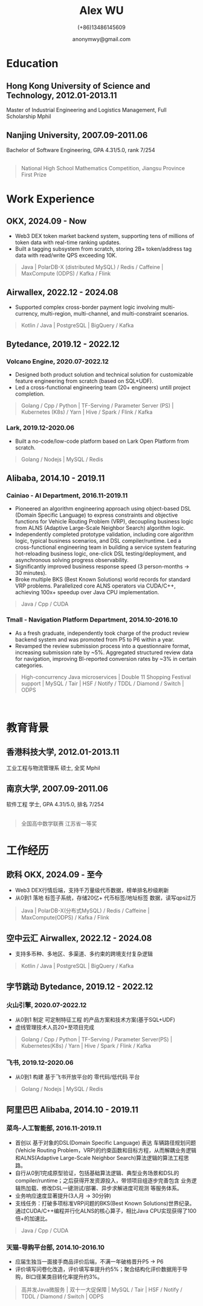 <h1 align="center">Alex WU</h1>

<p align="center">(+86)13486145609</p>

<p align="center">anonymwy@gmail.com</p>

# Education
## Hong Kong University of Science and Technology, 2012.01-2013.11
Master of Industrial Engineering and Logistics Management, Full Scholarship Mphil
## Nanjing University, 2007.09-2011.06
Bachelor of Software Engineering, GPA 4.31/5.0, rank 7/254
<br><br>
> National High School Mathematics Competition, Jiangsu Province First Prize

# Work Experience
## OKX, 2024.09 - Now
- Web3 DEX token market backend system, supporting tens of millions of token data with real-time ranking updates.
- Built a tagging subsystem from scratch, storing 2B+ token/address tag data with read/write QPS exceeding 10K.
> Java | PolarDB-X (distributed MySQL) / Redis / Caffeine | MaxCompute (ODPS) / Kafka / Flink

## Airwallex, 2022.12 - 2024.08
- Supported complex cross-border payment logic involving multi-currency, multi-region, multi-channel, and multi-constraint scenarios.
> Kotlin / Java | PostgreSQL | BigQuery / Kafka

## Bytedance, 2019.12 - 2022.12
### Volcano Engine, 2020.07-2022.12
- Designed both product solution and technical solution for customizable feature engineering from scratch (based on SQL+UDF).
- Led a cross-functional engineering team (20+ engineers) untill project completion.
> Golang / Cpp / Python | TF-Serving / Parameter Server (PS) | Kubernetes (K8s) / Yarn | Hive / Spark / Flink / Kafka

### Lark, 2019.12-2020.06
- Built a no-code/low-code platform based on Lark Open Platform from scratch.
> Golang / Nodejs | MySQL / Redis

## Alibaba, 2014.10 - 2019.11
### Cainiao - AI Department, 2016.11-2019.11
- Pioneered an algorithm engineering approach using object-based DSL (Domain Specific Language) to express constraints and objective functions for Vehicle Routing Problem (VRP), decoupling business logic from ALNS (Adaptive Large-Scale Neighbor Search) algorithm logic.
- Independently completed prototype validation, including core algorithm logic, typical business scenarios, and DSL compiler/runtime. Led a cross-functional engineering team in building a service system featuring hot-reloading business logic, one-click DSL testing/deployment, and asynchronous solving progress observability.
- Significantly improved business response speed (3 person-months → 30 minutes).
- Broke multiple BKS (Best Known Solutions) world records for standard VRP problems. Parallelized core ALNS operators via CUDA/C++, achieving 100x+ speedup over Java CPU implementation.
> Java / Cpp / CUDA

### Tmall - Navigation Platform Department, 2014.10-2016.10
- As a fresh graduate, independently took charge of the product review backend system and was promoted from P5 to P6 within a year.
- Revamped the review submission process into a questionnaire format, increasing submission rate by ~5%. Aggregated structured review data for navigation, improving BI-reported conversion rates by ~3% in certain categories.
> High-concurrency Java microservices | Double 11 Shopping Festival support | MySQL / Tair | HSF / Notify / TDDL / Diamond / Switch | ODPS

<br>

# 教育背景
## 香港科技大学, 2012.01-2013.11
工业工程与物流管理系 硕士, 全奖 Mphil
## 南京大学, 2007.09-2011.06
软件工程 学士, GPA 4.31/5.0, 排名 7/254
<br><br>
> 全国高中数学联赛 江苏省一等奖

# 工作经历
## 欧科 OKX, 2024.09 - 至今
- Web3 DEX行情后端，支持千万量级代币数据，榜单排名秒级刷新
- 从0到1 落地 标签子系统，存储20亿+ 代币标签/地址标签 数据，读写qps过万
> Java | PolarDB-X(分布式MySQL) / Redis / Caffeine | MaxCompute(ODPS) / Kafka / Flink

## 空中云汇 Airwallex, 2022.12 - 2024.08
- 支持多币种、多地区、多渠道、多约束的跨境支付复杂逻辑
> Kotlin / Java | PostgreSQL | BigQuery / Kafka

## 字节跳动 Bytedance, 2019.12 - 2022.12
### 火山引擎, 2020.07-2022.12
- 从0到1 制定 可定制特征工程 的产品方案和技术方案(基于SQL+UDF)
- 虚线管理技术人员20+至项目完成
> Golang / Cpp / Python | TF-Serving / Parameter Server(PS) | Kubernetes(K8s) / Yarn | Hive / Spark / Flink / Kafka

### 飞书, 2019.12-2020.06
- 从0到1 构建 基于飞书开放平台的 零代码/低代码 平台
> Golang / Nodejs | MySQL / Redis

## 阿里巴巴 Alibaba, 2014.10 - 2019.11
### 菜鸟-人工智能部, 2016.11-2019.11
- 首创以 基于对象的DSL(Domain Specific Language) 表达 车辆路径规划问题(Vehicle Routing Problem，VRP)的约束函数和目标方程，从而解耦业务逻辑和ALNS(Adaptive Large-Scale Neighbor Search)算法逻辑的算法工程思路。
- 自行从0到1完成原型验证，包括基础算法逻辑、典型业务场景和DSL的compiler/runtime；之后获得开发资源投入，带领项目组逐步完善包含 业务逻辑热加载、修改DSL一键测试/部署、异步求解进度可观测 等服务体系。
- 业务响应速度显著提升(3人月 → 30分钟)
- 支线任务：打破多项标准VRP问题的BKS(Best Known Solutions)世界纪录。通过CUDA/C++编程并行化ALNS的核心算子，相比Java CPU实现获得了100倍+的加速比。
> Java / Cpp / CUDA

### 天猫-导购平台部, 2014.10-2016.10
- 应届生独当一面接手商品评价后端，不满一年破格晋升P5 -> P6
- 评价填写问卷化改造，评价填写率提升约5%；聚合结构化评价数据用于导购，BI口径某类目转化率提升约3%。
> 高并发Java微服务 | 双十一大促保障 | MySQL / Tair | HSF / Notify / TDDL / Diamond / Switch | ODPS
